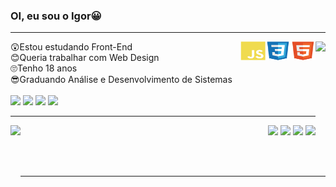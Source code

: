 <h3>OI, eu sou o Igor😀</h3>

  <hr>

<div>
  <img height="150em" src="https://github-readme-stats.vercel.app/api/top-langs/?username=igorchade&layout=compact&langs_count=7&theme=dark" align="right" />
</div>
<div>
  <img align="right" alt="HTML" height="30" width="40" src="https://raw.githubusercontent.com/devicons/devicon/master/icons/html5/html5-original.svg">
  <img align="right" alt="CSS" height="30" width="40" src="https://raw.githubusercontent.com/devicons/devicon/master/icons/css3/css3-original.svg">
  <img align="right" alt="Js" height="30" width="40" src="https://raw.githubusercontent.com/devicons/devicon/master/icons/javascript/javascript-plain.svg">
</div>

<div align="left">
  😲Estou estudando Front-End
   <br>
  😊Queria trabalhar com Web Design
    <br>
  🙄Tenho 18 anos
   <br>
  😎Graduando Análise e Desenvolvimento de Sistemas
  <br><br>
    <a href="https://instagram.com/igorchade" target="_blank"><img src="https://img.shields.io/badge/-Instagram-%23E4405F?style=for-the-badge&logo=instagram&logoColor=white" target="_blank"></a>
    <a href="https://discord.gg/eXM4W5Xc35" target="_blank"><img src="https://img.shields.io/badge/Discord-7289DA?style=for-the-badge&logo=discord&logoColor=white" target="_blank"></a> 
    <a href = "mailto:igorchade@gmail.com"><img src="https://img.shields.io/badge/-Gmail-%23333?style=for-the-badge&logo=gmail&logoColor=white" target="_blank"></a>
    <a href="https://www.linkedin.com/in/igorchade" target="_blank"><img src="https://img.shields.io/badge/-LinkedIn-%230077B5?style=for-the-badge&logo=linkedin&logoColor=white" target="_blank"></a>
</div><hr>

<div>
  <img height="150em" src="https://github-readme-stats.vercel.app/api?username=igorchade&show_icons=true&theme=dark&include_all_commits=true&count_private" align="left" />

<div align="right">
  <img width="120em" src="https://user-images.githubusercontent.com/102318859/180626674-d1df0ec2-4700-466e-ba19-0a1763c80cf8.png">
  <img width="120em" src="https://user-images.githubusercontent.com/102318859/180874981-92107d4a-f73c-4a8a-ac17-437f3842df5b.png">
  <img width="120em" src="https://user-images.githubusercontent.com/102318859/180874978-9523112d-64b6-4963-8d0a-07db235d6478.png">
  <img width="120em" src="https://user-images.githubusercontent.com/102318859/180874968-6bfff768-813f-485e-a062-2c22ccd922e6.png">
</div>
  
</div>

<br><br><hr>
